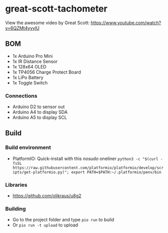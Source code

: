 # great-scott-tachometer

View the awesome video by Great Scott: https://www.youtube.com/watch?v=6QZMt4yyylU

## BOM
 * 1x Arduino Pro Mini
 * 1x IR Distance Sensor
 * 1x 128x64 OLED
 * 1x TP4056 Charge Protect Board
 * 1x LiPo Battery
 * 1x Toggle Switch

### Connections
 * Arduino D2 to sensor out
 * Arduino A4 to display SDA
 * Arduino A5 to display SCL

## Build
### Build environment
 * PlatformIO: Quick-install with this *nosudo* oneliner `python3 -c "$(curl -fsSL https://raw.githubusercontent.com/platformio/platformio/develop/scripts/get-platformio.py)"; export PATH=$PATH:~/.platformio/penv/bin`

### Libraries
 * https://github.com/olikraus/u8g2

### Building
 * Go to the project folder and type `pio run` to build
 * Or `pio run -t upload` to upload
